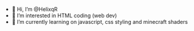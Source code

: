 - 👋 Hi, I’m @HelixqR
- 👀 I’m interested in HTML coding (web dev)
- 🌱 I’m currently learning on javascript, css styling and minecraft shaders

<!---
HelixqR/HelixqR is a ✨ special ✨ repository because its `README.md` (this file) appears on your GitHub profile.
You can click the Preview link to take a look at your changes.
--->
